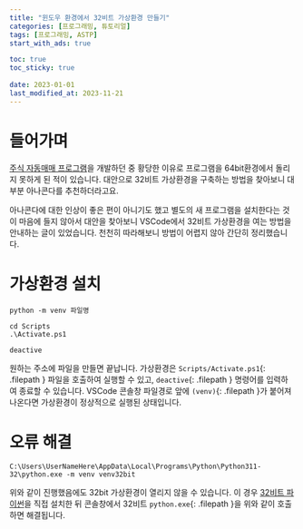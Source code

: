 ```yaml
---
title: "윈도우 환경에서 32비트 가상환경 만들기"
categories: [프로그래밍, 튜토리얼]
tags: [프로그래밍, ASTP]
start_with_ads: true

toc: true
toc_sticky: true
 
date: 2023-01-01
last_modified_at: 2023-11-21
---
```


# **들어가며**

[주식 자동매매 프로그램](https://hynrang.github.io/posts/ASTP/)을 개발하던 중 황당한 이유로 프로그램을 64bit환경에서 돌리지 못하게 된 적이 있습니다. 대안으로 32비트 가상환경을 구축하는 방법을 찾아보니 대부분 아나콘다를 추천하더라고요.

아나콘다에 대한 인상이 좋은 편이 아니기도 했고 별도의 새 프로그램을 설치한다는 것이 마음에 들지 않아서 대안을 찾아보니 VSCode에서 32비트 가상환경을 여는 방법을 안내하는 글이 있었습니다. 천천히 따라해보니 방법이 어렵지 않아 간단히 정리했습니다.

# **가상환경 설치**

```terminal
python -m venv 파일명

cd Scripts
.\Activate.ps1

deactive
```

원하는 주소에 파일을 만들면 끝납니다. 가상환경은 `Scripts/Activate.ps1`{: .filepath } 파일을 호출하여 실행할 수 있고, `deactive`{: .filepath } 명령어를 입력하여 종료할 수 있습니다. VSCode 콘솔창 파일경로 앞에 `(venv)`{: .filepath }가 붙어져 나온다면 가상환경이 정상적으로 실행된 상태입니다. 

# **오류 해결**

```terminal
C:\Users\UserNameHere\AppData\Local\Programs\Python\Python311-32\python.exe -m venv venv32bit
```

위와 같이 진행했음에도 32bit 가상환경이 열리지 않을 수 있습니다. 이 경우 [32비트 파이썬](https://www.python.org/downlostart_with_ads/windows/)을 직접 설치한 뒤 콘솔창에서 32비트 `python.exe`{: .filepath }을 위와 같이 호출하면 해결됩니다.